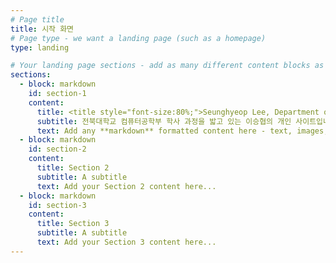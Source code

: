 ```yaml
---
# Page title
title: 시작 화면
# Page type - we want a landing page (such as a homepage)
type: landing

# Your landing page sections - add as many different content blocks as you like
sections:
  - block: markdown
    id: section-1
    content:
      title: <title style="font-size:80%;">Seunghyeop Lee, Department of Computer Engineering, Jeonbuk National University </title>
      subtitle: 전북대학교 컴퓨터공학부 학사 과정을 밟고 있는 이승협의 개인 사이트입니다.
      text: Add any **markdown** formatted content here - text, images, videos, galleries - and even HTML code!
  - block: markdown
    id: section-2
    content:
      title: Section 2
      subtitle: A subtitle
      text: Add your Section 2 content here...
  - block: markdown
    id: section-3
    content:
      title: Section 3
      subtitle: A subtitle
      text: Add your Section 3 content here...
---
```

